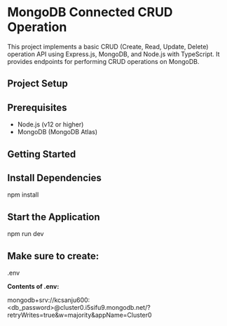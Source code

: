# MongoDB Connected CRUD Operation

This project implements a basic CRUD (Create, Read, Update, Delete) operation API using Express.js, MongoDB, and Node.js with TypeScript. It provides endpoints for performing CRUD operations on MongoDB.

## Project Setup

## Prerequisites

- Node.js (v12 or higher)
- MongoDB (MongoDB Atlas)

## Getting Started

## Install Dependencies
npm install

## Start the Application
npm run dev

## Make sure to create:

.env

**Contents of .env:**

mongodb+srv://kcsanju600:<db_password>@cluster0.i5sifu9.mongodb.net/?retryWrites=true&w=majority&appName=Cluster0
